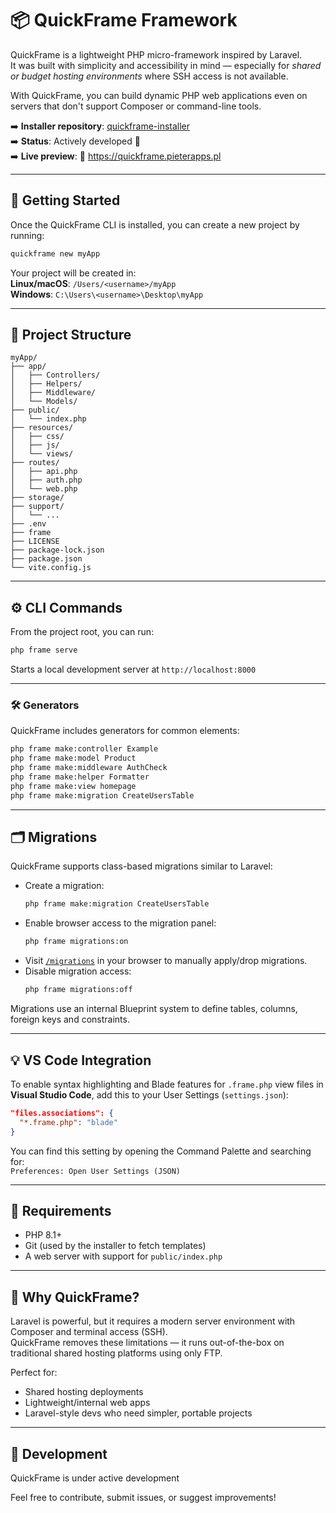 # 📦 QuickFrame Framework

QuickFrame is a lightweight PHP micro-framework inspired by Laravel.  
It was built with simplicity and accessibility in mind — especially for *shared or budget hosting environments* where SSH access is not available.  

With QuickFrame, you can build dynamic PHP web applications even on servers that don't support Composer or command-line tools.

➡️ **Installer repository**: [quickframe-installer](https://github.com/PierrOwO/quickframe-installer)  
➡️ **Status**: Actively developed 🚧    
➡️ **Live preview**: 🔗 https://quickframe.pieterapps.pl

---

## 🚀 Getting Started

Once the QuickFrame CLI is installed, you can create a new project by running:

```bash
quickframe new myApp
```

Your project will be created in:  
**Linux/macOS**: `/Users/<username>/myApp`  
**Windows**: `C:\Users\<username>\Desktop\myApp`

---

## 📂 Project Structure

```
myApp/
├── app/
│   ├── Controllers/
│   ├── Helpers/
│   ├── Middleware/
│   └── Models/
├── public/
│   └── index.php
├── resources/
│   ├── css/
│   ├── js/
│   └── views/
├── routes/
│   ├── api.php
│   ├── auth.php
│   └── web.php
├── storage/
├── support/
│   └── ...
├── .env
├── frame
├── LICENSE
├── package-lock.json
├── package.json
└── vite.config.js
```

---

## ⚙️ CLI Commands

From the project root, you can run:

```bash
php frame serve
```

Starts a local development server at `http://localhost:8000`

---

### 🛠 Generators

QuickFrame includes generators for common elements:

```bash
php frame make:controller Example
php frame make:model Product
php frame make:middleware AuthCheck
php frame make:helper Formatter
php frame make:view homepage
php frame make:migration CreateUsersTable
```

---

## 🗂️ Migrations

QuickFrame supports class-based migrations similar to Laravel:

- Create a migration:
  ```bash
  php frame make:migration CreateUsersTable
  ```
- Enable browser access to the migration panel:
  ```bash
  php frame migrations:on
  ```
- Visit [`/migrations`](http://localhost:8000/migrations) in your browser to manually apply/drop migrations.
- Disable migration access:
  ```bash
  php frame migrations:off
  ```

Migrations use an internal Blueprint system to define tables, columns, foreign keys and constraints.

---

## 💡 VS Code Integration

To enable syntax highlighting and Blade features for `.frame.php` view files in **Visual Studio Code**, add this to your User Settings (`settings.json`):

```json
"files.associations": {
  "*.frame.php": "blade"
}
```

You can find this setting by opening the Command Palette and searching for:  
`Preferences: Open User Settings (JSON)`

---

## 📡 Requirements

- PHP 8.1+
- Git (used by the installer to fetch templates)
- A web server with support for `public/index.php`

---

## 🎯 Why QuickFrame?

Laravel is powerful, but it requires a modern server environment with Composer and terminal access (SSH).  
QuickFrame removes these limitations — it runs out-of-the-box on traditional shared hosting platforms using only FTP.

Perfect for:

- Shared hosting deployments
- Lightweight/internal web apps
- Laravel-style devs who need simpler, portable projects

---

## 🔧 Development

QuickFrame is under active development

Feel free to contribute, submit issues, or suggest improvements!
